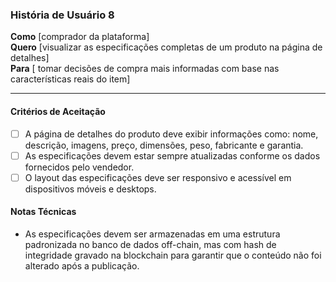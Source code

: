 ### História de Usuário 8

**Como** [comprador da plataforma]  
**Quero** [visualizar as especificações completas de um produto na página de detalhes]  
**Para** [ tomar decisões de compra mais informadas com base nas características reais do item]

---

#### Critérios de Aceitação

- [ ] A página de detalhes do produto deve exibir informações como: nome, descrição, imagens, preço, dimensões, peso, fabricante e garantia.
- [ ] As especificações devem estar sempre atualizadas conforme os dados fornecidos pelo vendedor.
- [ ] O layout das especificações deve ser responsivo e acessível em dispositivos móveis e desktops.

#### Notas Técnicas

- As especificações devem ser armazenadas em uma estrutura padronizada no banco de dados off-chain, mas com hash de integridade gravado na blockchain para garantir que o conteúdo não foi alterado após a publicação.
